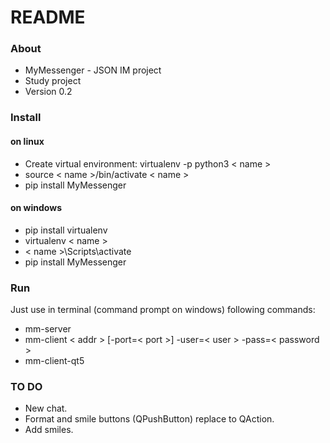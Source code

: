 # README #

### About ###

* MyMessenger - JSON IM project
* Study project
* Version 0.2

### Install ###

#### on linux ####
* Create virtual environment: virtualenv -p python3 < name >
* source < name >/bin/activate < name >
* pip install MyMessenger

#### on windows ####
* pip install virtualenv
* virtualenv < name >
* < name >\Scripts\activate
* pip install MyMessenger

### Run ###

Just use in terminal (command prompt on windows) following commands:
* mm-server
* mm-client < addr > [-port=< port >] -user=< user > -pass=< password >
* mm-client-qt5

### TO DO ###

* New chat.
* Format and smile buttons (QPushButton) replace to QAction.
* Add smiles.
